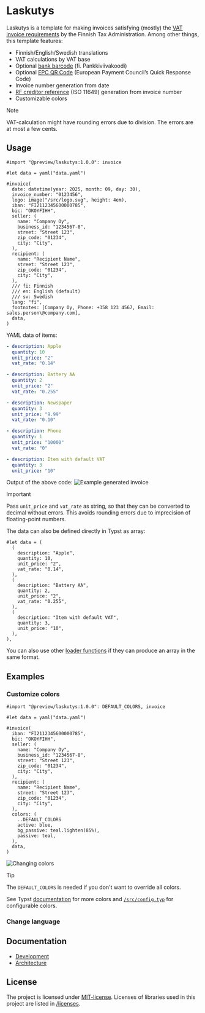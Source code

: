 # Laskutys

Laskutys is a template for making invoices satisfying (mostly) the [VAT invoice requirements](https://www.vero.fi/en/detailed-guidance/guidance/48090/vat-invoice-requirements/) by the Finnish Tax Administration.
Among other things, this template features:

- Finnish/English/Swedish translations
- VAT calculations by VAT base
- Optional [bank barcode](https://www.finanssiala.fi/wp-content/uploads/2021/03/Bank_bar_code_guide.pdf) (fi. Pankkiviivakoodi)
- Optional [EPC QR Code](https://www.finanssiala.fi/wp-content/uploads/2021/03/QR_code_in_credit_transfer_forms.pdf) (European Payment Council’s Quick Response Code)
- Invoice number generation from date
- [RF creditor reference](https://www.finanssiala.fi/wp-content/uploads/2024/04/structure-of-the-rf-creditor-reference-iso-11649.pdf) (ISO 11649) generation from invoice number
- Customizable colors

> [!NOTE]
> VAT-calculation might have rounding errors due to division.
> The errors are at most a few cents.

## Usage

```typst
#import "@preview/laskutys:1.0.0": invoice

#let data = yaml("data.yaml")

#invoice(
  date: datetime(year: 2025, month: 09, day: 30),
  invoice_number: "0123456",
  logo: image("/src/logo.svg", height: 4em),
  iban: "FI2112345600000785",
  bic: "OKOYFIHH",
  seller: (
    name: "Company Oy",
    business_id: "1234567-8",
    street: "Street 123",
    zip_code: "01234",
    city: "City",
  ),
  recipient: (
    name: "Recipient Name",
    street: "Street 123",
    zip_code: "01234",
    city: "City",
  ),
  /// fi: Finnish
  /// en: English (default)
  /// sv: Swedish
  lang: "fi",
  footnotes: [Company Oy, Phone: +358 123 4567, Email: sales.person\@company.com],
  data,
)
```

YAML data of items:

```yaml
- description: Apple
  quantity: 10
  unit_price: "2"
  vat_rate: "0.14"

- description: Battery AA
  quantity: 2
  unit_price: "2"
  vat_rate: "0.255"

- description: Newspaper
  quantity: 3
  unit_price: "9.99"
  vat_rate: "0.10"

- description: Phone
  quantity: 1
  unit_price: "10000"
  vat_rate: "0"

- description: Item with default VAT
  quantity: 3
  unit_price: "10"
```

Output of the above code:
![Example generated invoice](/docs/images/thumbnail.svg)

> [!IMPORTANT]
> Pass `unit_price` and `vat_rate` as string, so that they can be converted to decimal without errors.
> This avoids rounding errors due to imprecision of floating-point numbers.

The data can also be defined directly in Typst as array:

```typst
#let data = (
  (
    description: "Apple",
    quantity: 10,
    unit_price: "2",
    vat_rate: "0.14",
  ),
  (
    description: "Battery AA",
    quantity: 2,
    unit_price: "2",
    vat_rate: "0.255",
  ),
  (
    description: "Item with default VAT",
    quantity: 3,
    unit_price: "10",
  ),
),
```

You can also use other [loader functions](https://typst.app/docs/reference/data-loading/) if they can produce an array in the same format.

## Examples

### Customize colors

```typst
#import "@preview/laskutys:1.0.0": DEFAULT_COLORS, invoice

#let data = yaml("data.yaml")

#invoice(
  iban: "FI2112345600000785",
  bic: "OKOYFIHH",
  seller: (
    name: "Company Oy",
    business_id: "1234567-8",
    street: "Street 123",
    zip_code: "01234",
    city: "City",
  ),
  recipient: (
    name: "Recipient Name",
    street: "Street 123",
    zip_code: "01234",
    city: "City",
  ),
  colors: (
    ..DEFAULT_COLORS
    active: blue,
    bg_passive: teal.lighten(85%),
    passive: teal,
  ),
  data,
)
```

![Changing colors](/docs/images/example_customize_colors.svg)

> [!TIP]
> The `DEFAULT_COLORS` is needed if you don't want to override all colors.

See Typst [documentation](https://typst.app/docs/reference/visualize/color/) for more colors and [`/src/config.typ`](https://github.com/TheJiahao/typst-finnish-invoice/blob/7791f5d04f251ebffcf4425c7b9f95a69944adc0/src/config.typ) for configurable colors.

### Change language

## Documentation

- [Development](/docs/development.md)
- [Architecture](/docs/architecture.md)

## License

The project is licensed under [MIT-license](/LICENSE).
Licenses of libraries used in this project are listed in [/licenses](/licenses/).
